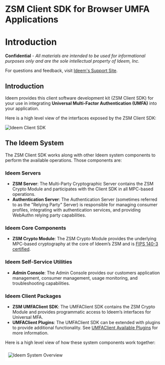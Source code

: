 # ZSM Client SDK for Browser UMFA Applications
# Introduction

**Confidential** - *All materials are intended to be used for informational purposes only and are the sole intellectual property of Ideem, Inc.*

For questions and feedback, visit <a href="https://support.useideem.com">Ideem's Support Site</a>.

## Introduction
Ideem provides this client software development kit (ZSM Client SDK) for your use in integrating **Universal Multi-Factor Authentication (UMFA)** into your application.

Here is a high level view of the interfaces exposed by the ZSM Client SDK:

<div>
  <img src="./assets/ideem_client_sdk_overview2.png" alt="Ideem Client SDK" />
</div>

<a name="the-ideem-system"></a>

## The Ideem System
The ZSM Client SDK works along with other Ideem system components to perform the available operations.  Those components are:

<a name="ideem-servers"></a>

### Ideem Servers
* **ZSM Server**: The Multi-Party Cryptographic Server contains the ZSM Crypto Module and participates with the Client SDK in all MPC-based operations.
* **Authentication Server**: The Authentication Server (sometimes referred to as the "Relying Party" Server) is responsible for managing consumer profiles, integrating with authentication services, and providing WebAuthn relying party capabilities.

<a name="ideem-core-components"></a>

### Ideem Core Components
* **ZSM Crypto Module**: The ZSM Crypto Module provides the underlying MPC-based cryptography at the core of Ideem’s ZSM and is [FIPS 140-3 certified](https://csrc.nist.gov/projects/cryptographic-module-validation-program/certificate/4982).  

<a name="ideem-self-service-utilities"></a>

### Ideem Self-Service Utilities
* **Admin Console**: The Admin Console provides our customers application management, consumer management, usage monitoring, and troubleshooting capabilities.

<a name="ideem-client-packages"></a>

### Ideem Client Packages
* **ZSM UMFAClient SDK**: The UMFAClient SDK contains the ZSM Crypto Module and provides programmatic access to Ideem’s interfaces for Universal MFA.
* **UMFAClient Plugins**: The UMFAClient SDK can be extended with plugins to provide additional functionality. See [UMFAClient Available Plugins](./plugins.md) for more information.

Here is a high level view of how these system components work together:

<div style="background-color: white; padding: 10px;">
  <img src="./assets/ideem_system_overview.png" alt="Ideem System Overview" />
</div>

